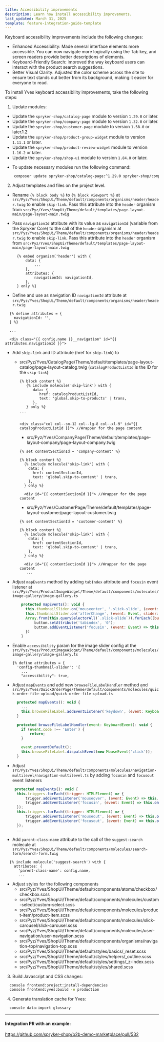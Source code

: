 ```yaml
---
title: Accessibility improvements
description: Learn how install accessibility improvements.
last_updated: March 31, 2025
template: feature-integration-guide-template
---
```


Keyboard accessibility improvements include the following changes:

- Enhanced Accessibility: Made several interface elements more accessible. You can now navigate more logically using the Tab key, and screen readers provide better descriptions of elements.
- Keyboard-Friendly Search: Improved the way keyboard users can interact with the product search suggestions.
- Better Visual Clarity: Adjusted the color scheme across the site to ensure text stands out better from its background, making it easier for everyone to read.

To install Yves keyboard accessibility improvements, take the following steps:

1. Update modules:
  - Update the `spryker-shop/catalog-page` module to version `1.29.0` or later.
  - Update the `spryker-shop/company-page` module to version `1.32.0` or later.
  - Update the `spryker-shop/customer-page` module to version `1.58.0` or later.1.2
  - Update the `spryker-shop/product-group-widget` module to version `1.11.1` or later.
  - Update the `spryker-shop/product-review-widget` module to version `1.16.2` or later.
  - Update the `spryker-shop/shop-ui` module to version `1.84.0` or later.

* To update necessary modules run the following command:
```bash
    composer update spryker-shop/catalog-page:^1.29.0 spryker-shop/company-page:^1.32.0 spryker-shop/customer-page:^1.58.0 spryker-shop/product-group-widget:^1.11.1 spryker-shop/product-review-widget:^1.16.2 spryker-shop/shop-ui:^1.84.0
```
<!-- {% raw %} -->
2. Adjust templates and files on the project level.
- Rename `{% block body %}` to `{% block viewport %}` at `src/Pyz/Yves/ShopUi/Theme/default/components/organisms/header/header.twig` to enable `skip-link`. Pass this attribute into the `header` organism from `src/Pyz/Yves/ShopUi/Theme/default/templates/page-layout-main/page-layout-main.twig`
- Pass `navigationId` attribute with its value as `navigationId` (variable from the Spryker Core) to the call of the `header` organism at `src/Pyz/Yves/ShopUi/Theme/default/components/organisms/header/header.twig` to enable `skip-link`. Pass this attribute into the `header` organism from `src/Pyz/Yves/ShopUi/Theme/default/templates/page-layout-main/page-layout-main.twig`

  ```twig
    {% embed organism('header') with {
        data: {
            ...
        },
        attributes: {
            navigationId: navigationId,
        },
    } only %}
  ```
<!-- {% endraw %} -->

- Define and use as navigation ID `navigationId` attribute at `src/Pyz/Yves/ShopUi/Theme/default/components/organisms/header/header.twig`

<!-- {% raw %} -->
```twig
  {% define attributes = {
    navigationId: '',
  } %}
 
  ...
  
  <div class="{{ config.name }}__navigation" id="{{ attributes.navigationId }}">
```
<!-- {% endraw %} -->

- Add `skip-link` and ID attribute (href for `skip-link`) to 
  - src/Pyz/Yves/CatalogPage/Theme/default/templates/page-layout-catalog/page-layout-catalog.twig (`catalogProductListId` is the ID for the `skip-link`)
       <!-- {% raw %} -->
       ```twig
       {% block content %}
          {% include molecule('skip-link') with {
             data: {
                href: catalogProductListId,
                text: 'global.skip-to-products' | trans,
             },
          } only %}
       ... 
    
    
       <div class="col col--sm-12 col--lg-8 col--xl-9" id="{{ catalogProductListId }}"> //Wrapper for the page content
       ```
       <!-- {% endraw %} -->

       - src/Pyz/Yves/CompanyPage/Theme/default/templates/page-layout-company/page-layout-company.twig
       <!-- {% raw %} -->
       ```twig
       {% set contentSectionId = 'company-content' %}
     
       {% block content %}
         {% include molecule('skip-link') with {
           data: {
             href: contentSectionId,
             text: 'global.skip-to-content' | trans,
           },
         } only %}
 
         <div id="{{ contentSectionId }}"> //Wrapper for the page content
       ```
       <!-- {% endraw %} -->

       - src/Pyz/Yves/CustomerPage/Theme/default/templates/page-layout-customer/page-layout-customer.twig
       <!-- {% raw %} -->
       ```twig
       {% set contentSectionId = 'customer-content' %}
     
       {% block content %}
         {% include molecule('skip-link') with {
           data: {
             href: contentSectionId,
             text: 'global.skip-to-content' | trans,
           },
         } only %}
 
         <div id="{{ contentSectionId }}"> //Wrapper for the page content 
          ...     
       ```
       <!-- {% endraw %} -->

- Adjust `mapEvents` method by adding `tabIndex` attribute and `focusin` event listener at `src/Pyz/Yves/ProductImageWidget/Theme/default/components/molecules/image-gallery/image-gallery.ts`
   
  ```js
      protected mapEvents(): void {
        this.thumbnailSlider.on('mouseenter', '.slick-slide', (event: Event) => this.onThumbnailHover(event));
        this.thumbnailSlider.on('afterChange', (event: Event, slider: $) => this.onAfterChange(event, slider));
        Array.from(this.querySelectorAll(`.slick-slide`)).forEach((button: HTMLButtonElement) => {
            button.setAttribute('tabindex', '0');
            button.addEventListener('focusin', (event: Event) => this.onThumbnailHover(event));
        })
      }
  ```
- Enable `accessibility` param for the image slider config at the `src/Pyz/Yves/ProductImageWidget/Theme/default/components/molecules/image-gallery/image-gallery.ts`

  <!-- {% raw %} -->
    ```twig
    {% define attributes = {
      'config-thumbnail-slider': '{
        ...
        "accessibility": true,
    ```
  <!-- {% endraw %} -->

- Adjust `mapEvents` and add new `browseFileLabelHandler` method and `src/Pyz/Yves/QuickOrderPage/Theme/default/components/molecules/quick-order-file-upload/quick-order-file-upload.ts`

  ```js
    protected mapEvents(): void {
      ...
      this.browseFileLabel.addEventListener('keydown', (event: KeyboardEvent) => this.browseFileLabelHandler(event));
    }
  
    protected browseFileLabelHandler(event: KeyboardEvent): void {
      if (event.code !== 'Enter') {
          return;
      }
  
      event.preventDefault();
      this.browseFileLabel.dispatchEvent(new MouseEvent('click'));
    }
  ```
- Adjust `src/Pyz/Yves/ShopUi/Theme/default/components/molecules/navigation-multilevel/navigation-multilevel.ts` by adding `focusin` and `focusout` event listeners
  ```js
   protected mapEvents(): void {
    this.triggers.forEach((trigger: HTMLElement) => {
        trigger.addEventListener('mouseover', (event: Event) => this.onTriggerOver(event));
        trigger.addEventListener('focusin', (event: Event) => this.onTriggerOver(event));
    });
    this.triggers.forEach((trigger: HTMLElement) => {
        trigger.addEventListener('mouseout', (event: Event) => this.onTriggerOut(event));
        trigger.addEventListener('focusout', (event: Event) => this.onTriggerOut(event));
    });
    ...
  ```
- Add `parent-class-name` attribute to the call of the `suggest-search` molecule at `src/Pyz/Yves/ShopUi/Theme/default/components/molecules/search-form/search-form.twig`

<!-- {% raw %} -->
  ```twig
    {% include molecule('suggest-search') with {
      attributes: {
        'parent-class-name': config.name,
        ...
  ```
<!-- {% endraw %} -->
 
- Adjust styles for the following components
  - src/Pyz/Yves/ShopUi/Theme/default/components/atoms/checkbox/checkbox.scss
  - src/Pyz/Yves/ShopUi/Theme/default/components/molecules/custom-select/custom-select.scss
  - src/Pyz/Yves/ShopUi/Theme/default/components/molecules/product-item/product-item.scss
  - src/Pyz/Yves/ShopUi/Theme/default/components/molecules/slick-carousel/slick-carousel.scss
  - src/Pyz/Yves/ShopUi/Theme/default/components/molecules/user-navigation/user-navigation.scss
  - src/Pyz/Yves/ShopUi/Theme/default/components/organisms/navigation-top/navigation-top.scss
  - src/Pyz/Yves/ShopUi/Theme/default/styles/basics/_reset.scss
  - src/Pyz/Yves/ShopUi/Theme/default/styles/helpers/_outline.scss
  - src/Pyz/Yves/ShopUi/Theme/default/styles/settings/_z-index.scss
  - src/Pyz/Yves/ShopUi/Theme/default/styles/shared.scss
  
3. Build Javascript and CSS changes:

```bash
  console frontend:project:install-dependencies
  console frontend:yves:build -e production
```

4. Generate translation cache for Yves:

```bash
  console data:import glossary
```
<hr />

#### Integration PR with an example:
https://github.com/spryker-shop/b2b-demo-marketplace/pull/532
